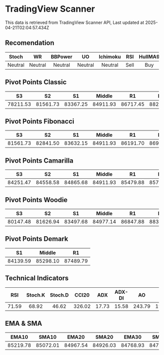 # TradingView Scanner
This data is retrieved from TradingView Scanner API, Last updated at 2025-04-21T02:04:57.434Z

## Recomendation
| Stoch | WR | BBPower | UO | Ichimoku | RSI | HullMA9 |
| :---: | :---: | :---: | :---: | :---: | :---: | :---: |
| Neutral | Neutral | Neutral | Neutral | Neutral | Sell | Buy |

## Pivot Points Classic
| S3 | S2 | S1 | Middle | R1 | R2 | R3 |
| :---: | :---: | :---: | :---: | :---: | :---: | :---: |
| 78211.53 | 81561.73 | 83367.25 | 84911.93 | 86717.45 | 88262.13 | 91612.33 |

## Pivot Points Fibonacci
| S3 | S2 | S1 | Middle | R1 | R2 | R3 |
| :---: | :---: | :---: | :---: | :---: | :---: | :---: |
| 81561.73 | 82841.50 | 83632.15 | 84911.93 | 86191.70 | 86982.35 | 88262.13 |

## Pivot Points Camarilla
| S3 | S2 | S1 | Middle | R1 | R2 | R3 |
| :---: | :---: | :---: | :---: | :---: | :---: | :---: |
| 84251.47 | 84558.58 | 84865.68 | 84911.93 | 85479.88 | 85786.98 | 86094.09 |

## Pivot Points Woodie
| S3 | S2 | S1 | Middle | R1 | R2 | R3 |
| :---: | :---: | :---: | :---: | :---: | :---: | :---: |
| 80147.48 | 81626.94 | 83497.68 | 84977.14 | 86847.88 | 88327.34 | 90198.08 |

## Pivot Points Demark
| S1 | Middle | R1 |
| :---: | :---: | :---: |
| 84139.59 | 85298.10 | 87489.79 |

## Technical Indicators
| RSI | Stoch.K | Stoch.D | CCI20 | ADX | ADX-DI | AO | Mom | MACD | MACD | W.R | HullMA9 |
| :---: | :---: | :---: | :---: | :---: | :---: | :---: | :---: | :---: | :---: | :---: | :---: |
| 71.59 | 68.92 | 46.62 | 326.02 | 17.73 | 15.58 | 243.79 | 1961.55 | 300.13 | 193.94 | -7.70 | 85456.47 |

## EMA & SMA
| EMA10 | SMA10 | EMA20 | SMA20 | EMA30 | SMA30 | EMA50 | SMA50 | EMA100 | SMA100 | EMA200 | SMA200 |
| :---: | :---: | :---: | :---: | :---: | :---: | :---: | :---: | :---: | :---: | :---: | :---: |
| 85219.78 | 85072.01 | 84967.54 | 84926.03 | 84768.93 | 84724.49 | 84355.08 | 84666.62 | 83809.29 | 82765.09 | 84223.21 | 83751.02 |